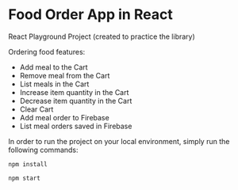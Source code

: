 # Food Order App in React

React Playground Project (created to practice the library)

Ordering food features:
- Add meal to the Cart
- Remove meal from the Cart
- List meals in the Cart
- Increase item quantity in the Cart
- Decrease item quantity in the Cart
- Clear Cart
- Add meal order to Firebase
- List meal orders saved in Firebase

In order to run the project on your local environment, simply run the following commands:

`npm install`

`npm start`
